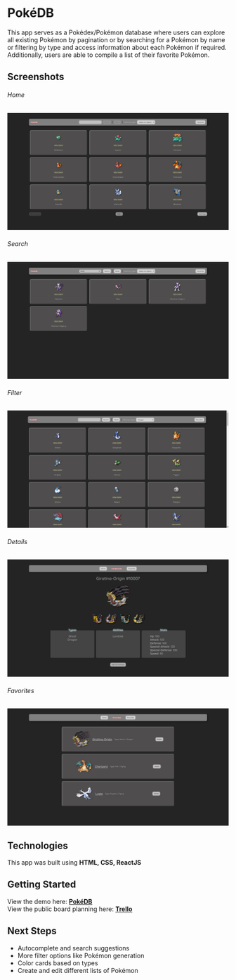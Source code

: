 # PokéDB

This app serves as a Pokédex/Pokémon database where users can explore all existing Pokémon by pagination or by searching for a Pokémon by name or filtering by type and access information about each Pokémon if required.
<br/>
Additionally, users are able to compile a list of their favorite Pokémon.

## Screenshots

###### Home

<img src="./public/home.png">

###### Search

<img src="./public/search.png">

###### Filter

<img src="./public/filter.png">

###### Details

<img src="./public/details.png">

###### Favorites

<img src="./public/favorites.png">

## Technologies

This app was built using **HTML, CSS, ReactJS**

## Getting Started

View the demo here: [**PokéDB**](https://p2-poke-db.vercel.app/)
<br/>
View the public board planning here: [**Trello**](https://trello.com/b/LClzgBrw/pokeapi-app)

## Next Steps

- Autocomplete and search suggestions
- More filter options like Pokémon generation
- Color cards based on types
- Create and edit different lists of Pokémon
